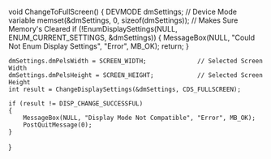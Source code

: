 void ChangeToFullScreen()
{
	DEVMODE dmSettings;									// Device Mode variable
	memset(&dmSettings, 0, sizeof(dmSettings));			// Makes Sure Memory's Cleared
	if (!EnumDisplaySettings(NULL, ENUM_CURRENT_SETTINGS, &dmSettings))
	{
		MessageBox(NULL, "Could Not Enum Display Settings", "Error", MB_OK);
		return;
	}

	dmSettings.dmPelsWidth = SCREEN_WIDTH;				// Selected Screen Width
	dmSettings.dmPelsHeight = SCREEN_HEIGHT;			// Selected Screen Height
	int result = ChangeDisplaySettings(&dmSettings, CDS_FULLSCREEN);

	if (result != DISP_CHANGE_SUCCESSFUL)
	{
		MessageBox(NULL, "Display Mode Not Compatible", "Error", MB_OK);
		PostQuitMessage(0);
	}
}
